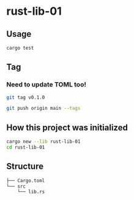 rust-lib-01
==

## Usage

```sh
cargo test
```

## Tag

### Need to update TOML too!

```sh
git tag v0.1.0
```

```sh
git push origin main --tags
```

## How this project was initialized

```sh
cargo new --lib rust-lib-01
cd rust-lib-01
```

## Structure

```sh
├── Cargo.toml
└── src
    └── lib.rs
```